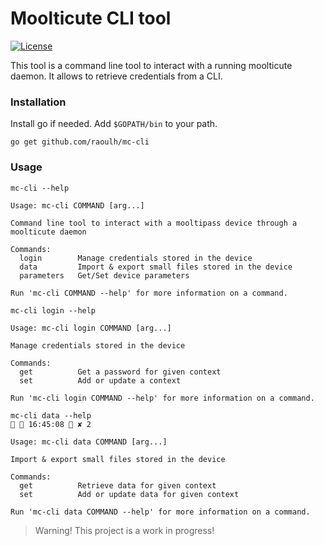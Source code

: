 Moolticute CLI tool
====================

[![License](https://img.shields.io/badge/license-GPLv3%2B-blue.svg)](http://www.gnu.org/licenses/gpl.html)

This tool is a command line tool to interact with a running moolticute daemon. It allows to retrieve credentials from a CLI.

### Installation ###

Install go if needed. Add `$GOPATH/bin` to your path.

```
go get github.com/raoulh/mc-cli
```

### Usage ###

```
mc-cli --help

Usage: mc-cli COMMAND [arg...]

Command line tool to interact with a mooltipass device through a moolticute daemon

Commands:
  login        Manage credentials stored in the device
  data         Import & export small files stored in the device
  parameters   Get/Set device parameters

Run 'mc-cli COMMAND --help' for more information on a command.
```

```
mc-cli login --help

Usage: mc-cli login COMMAND [arg...]

Manage credentials stored in the device

Commands:
  get          Get a password for given context
  set          Add or update a context

Run 'mc-cli login COMMAND --help' for more information on a command.
```

```
mc-cli data --help                                                                                                               16:45:08  ✘ 2

Usage: mc-cli data COMMAND [arg...]

Import & export small files stored in the device

Commands:
  get          Retrieve data for given context
  set          Add or update data for given context

Run 'mc-cli data COMMAND --help' for more information on a command.
```
> Warning! This project is a work in progress!

